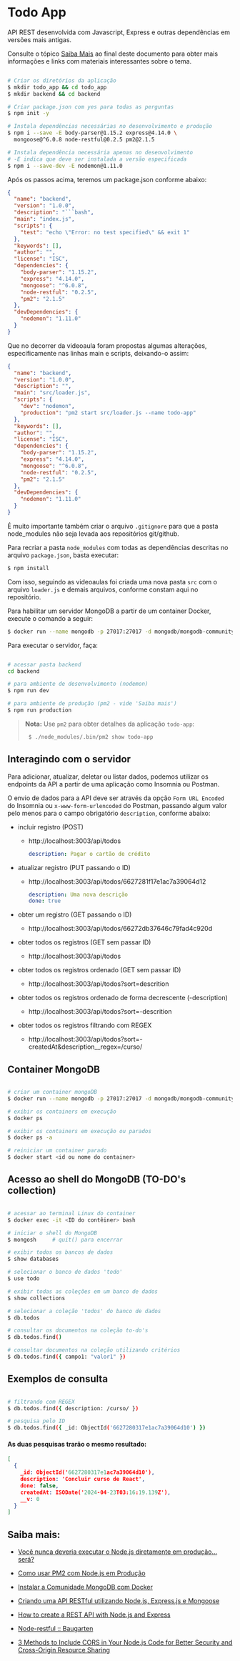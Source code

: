 # Todo App

API REST desenvolvida com Javascript, Express e outras dependências em versões mais antigas.

Consulte o tópico [Saiba Mais](#saiba-mais) ao final deste documento para obter mais informações e links com materiais interessantes sobre o tema.


```bash

# Criar os diretórios da aplicação
$ mkdir todo_app && cd todo_app
$ mkdir backend && cd backend

# Criar package.json com yes para todas as perguntas
$ npm init -y

# Instala dependências necessárias no desenvolvimento e produção
$ npm i --save -E body-parser@1.15.2 express@4.14.0 \ 
  mongoose@^6.0.8 node-restful@0.2.5 pm2@2.1.5

# Instala dependência necessária apenas no desenvolvimento
# -E indica que deve ser instalada a versão especificada
$ npm i --save-dev -E nodemon@1.11.0

```

Após os passos acima, teremos um package.json conforme abaixo:

```json
{
  "name": "backend",
  "version": "1.0.0",
  "description": "```bash",
  "main": "index.js",
  "scripts": {
    "test": "echo \"Error: no test specified\" && exit 1"
  },
  "keywords": [],
  "author": "",
  "license": "ISC",
  "dependencies": {
    "body-parser": "1.15.2",
    "express": "4.14.0",
    "mongoose": "^6.0.8",
    "node-restful": "0.2.5",
    "pm2": "2.1.5"
  },
  "devDependencies": {
    "nodemon": "1.11.0"
  }
}
```

Que no decorrer da videoaula foram propostas algumas alterações, especificamente nas linhas main e scripts, deixando-o assim:

```json
{
  "name": "backend",
  "version": "1.0.0",
  "description": "",
  "main": "src/loader.js",
  "scripts": {
    "dev": "nodemon",
    "production": "pm2 start src/loader.js --name todo-app"
  },
  "keywords": [],
  "author": "",
  "license": "ISC",
  "dependencies": {
    "body-parser": "1.15.2",
    "express": "4.14.0",
    "mongoose": "^6.0.8",
    "node-restful": "0.2.5",
    "pm2": "2.1.5"
  },
  "devDependencies": {
    "nodemon": "1.11.0"
  }
}
```

É muito importante também criar o arquivo `.gitignore` para que a pasta node_modules não seja levada aos repositórios git/github.

Para recriar a pasta `node_modules` com todas as dependências descritas no arquivo `package.json`, basta executar:

```bash
$ npm install
```

Com isso, seguindo as videoaulas foi criada uma nova pasta `src` com o arquivo `loader.js` e demais arquivos, conforme constam aqui no repositório.

Para habilitar um servidor MongoDB a partir de um container Docker, execute o comando a seguir:

```bash
$ docker run --name mongodb -p 27017:27017 -d mongodb/mongodb-community-server:latest
```

Para executar o servidor, faça:

```bash

# acessar pasta backend
cd backend

# para ambiente de desenvolvimento (nodemon)
$ npm run dev

# para ambiente de produção (pm2 - vide 'Saiba mais')
$ npm run production

```

> **Nota:** Use `pm2` para obter detalhes da aplicação `todo-app`:
> ```bash
>  $ ./node_modules/.bin/pm2 show todo-app
> ```


## Interagindo com o servidor

Para adicionar, atualizar, deletar ou listar dados, podemos utilizar os endpoints da API a partir de uma aplicação como Insomnia ou Postman.

 O envio de dados para a API deve ser através da opção `Form URL Encoded` do Insomnia ou `x-www-form-urlencoded` do Postman, passando algum valor pelo menos para o campo obrigatório `description`, conforme abaixo:

- incluir registro (POST)
  - http://localhost:3003/api/todos

    ```yaml
    description: Pagar o cartão de crédito
    ```

- atualizar registro (PUT passando o ID)
  - http://localhost:3003/api/todos/6627281f17e1ac7a39064d12

    ```yaml
    description: Uma nova descrição
    done: true
    ```

- obter um registro (GET passando o ID)
  - http://localhost:3003/api/todos/66272db37646c79fad4c920d

- obter todos os registros (GET sem passar ID)
  - http://localhost:3003/api/todos

- obter todos os registros ordenado (GET sem passar ID)
  - http://localhost:3003/api/todos?sort=descrition

- obter todos os registros ordenado de forma decrescente (-description)
  - http://localhost:3003/api/todos?sort=-descrition

- obter todos os registros filtrando com REGEX
  - http://localhost:3003/api/todos?sort=-createdAt&description__regex=/curso/


## Container MongoDB

```bash

# criar um container mongoDB
$ docker run --name mongodb -p 27017:27017 -d mongodb/mongodb-community-server:latest

# exibir os containers em execução
$ docker ps

# exibir os containers em execução ou parados
$ docker ps -a

# reiniciar um container parado
$ docker start <id ou nome do container>

```

## Acesso ao shell do MongoDB (TO-DO's collection)

```bash

# acessar ao terminal Linux do container
$ docker exec -it <ID do contêiner> bash

# iniciar o shell do MongoDB
$ mongosh     # quit() para encerrar

# exibir todos os bancos de dados
$ show databases

# selecionar o banco de dados 'todo'
$ use todo

# exibir todas as coleções em um banco de dados
$ show collections

# selecionar a coleção 'todos' do banco de dados
$ db.todos

# consultar os documentos na coleção to-do's
$ db.todos.find()

# consultar documentos na coleção utilizando critérios
$ db.todos.find({ campo1: "valor1" })

```

## Exemplos de consulta

```bash

# filtrando com REGEX
$ db.todos.find({ description: /curso/ })

# pesquisa pelo ID
$ db.todos.find({ _id: ObjectId('6627280317e1ac7a39064d10') })
```

#### As duas pesquisas trarão o mesmo resultado:

```json
[
  {
    _id: ObjectId('6627280317e1ac7a39064d10'),
    description: 'Concluir curso de React',
    done: false,
    createdAt: ISODate('2024-04-23T03:16:19.139Z'),
    __v: 0
  }
]
```


## Saiba mais:
- [Você nunca deveria executar o Node.js diretamente em produção... será?](https://www.freecodecamp.org/portuguese/news/voce-nunca-deveria-executar-o-node-js-diretamente-em-producao-sera/)

- [Como usar PM2 com Node.js em Produção](https://danieldcs.com/como-usar-pm2-com-node-js-em-producao/)

- [Instalar a Comunidade MongoDB com Docker](https://www.mongodb.com/pt-br/docs/manual/tutorial/install-mongodb-community-with-docker/)

- [Criando uma API RESTful utilizando Node.js, Express.js e Mongoose](https://community.revelo.com.br/criando-uma-api-restful-utilizando-node-js-express-js-e-mongoose/)

- [How to create a REST API with Node.js and Express](https://blog.postman.com/how-to-create-a-rest-api-with-node-js-and-express/)

- [Node-restful :: Baugarten](https://github.com/baugarten/node-restful)

- [3 Methods to Include CORS in Your Node.js Code for Better Security and Cross-Origin Resource Sharing](https://medium.com/@murgesh.e/3-methods-to-include-cors-in-your-node-js-6b645e0b6fa6)